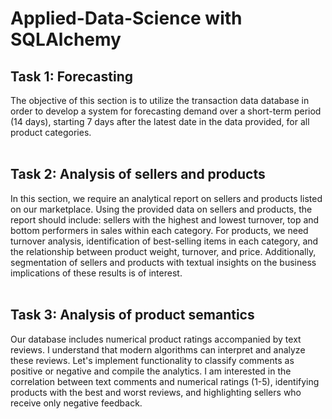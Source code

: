 # Applied-Data-Science with SQLAlchemy

## Task 1: Forecasting<br>
The objective of this section is to utilize the transaction data database in order to develop a system for forecasting demand over a short-term period (14 days), starting 7 days after the latest date in the data provided, for all product categories.<br><br>

## Task 2: Analysis of sellers and products<br>
In this section, we require an analytical report on sellers and products listed on our marketplace. Using the provided data on sellers and products, the report should include: sellers with the highest and lowest turnover, top and bottom performers in sales within each category. For products, we need turnover analysis, identification of best-selling items in each category, and the relationship between product weight, turnover, and price. Additionally, segmentation of sellers and products with textual insights on the business implications of these results is of interest. <br><br>

## Task 3: Analysis of product semantics<br>
Our database includes numerical product ratings accompanied by text reviews. I understand that modern algorithms can interpret and analyze these reviews. Let's implement functionality to classify comments as positive or negative and compile the analytics. I am interested in the correlation between text comments and numerical ratings (1-5), identifying products with the best and worst reviews, and highlighting sellers who receive only negative feedback.


